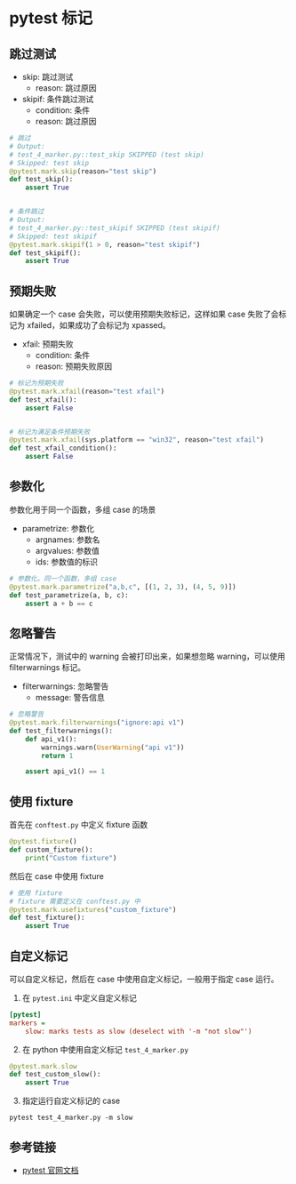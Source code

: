 # pytest 标记

## 跳过测试

- skip: 跳过测试
    - reason: 跳过原因
- skipif: 条件跳过测试
    - condition: 条件
    - reason: 跳过原因

```python
# 跳过
# Output:
# test_4_marker.py::test_skip SKIPPED (test skip)                          [100%]
# Skipped: test skip
@pytest.mark.skip(reason="test skip")
def test_skip():
    assert True


# 条件跳过
# Output:
# test_4_marker.py::test_skipif SKIPPED (test skipif)                      [100%]
# Skipped: test skipif
@pytest.mark.skipif(1 > 0, reason="test skipif")
def test_skipif():
    assert True
```

## 预期失败

如果确定一个 case 会失败，可以使用预期失败标记，这样如果 case 失败了会标记为 xfailed，如果成功了会标记为 xpassed。

- xfail: 预期失败
    - condition: 条件
    - reason: 预期失败原因

```python
# 标记为预期失败
@pytest.mark.xfail(reason="test xfail")
def test_xfail():
    assert False


# 标记为满足条件预期失败
@pytest.mark.xfail(sys.platform == "win32", reason="test xfail")
def test_xfail_condition():
    assert False
```

## 参数化

参数化用于同一个函数，多组 case 的场景

- parametrize: 参数化
    - argnames: 参数名
    - argvalues: 参数值
    - ids: 参数值的标识

```python
# 参数化。同一个函数，多组 case
@pytest.mark.parametrize("a,b,c", [(1, 2, 3), (4, 5, 9)])
def test_parametrize(a, b, c):
    assert a + b == c
```

## 忽略警告

正常情况下，测试中的 warning 会被打印出来，如果想忽略 warning，可以使用 filterwarnings 标记。

- filterwarnings: 忽略警告
    - message: 警告信息

```python
# 忽略警告
@pytest.mark.filterwarnings("ignore:api v1")
def test_filterwarnings():
    def api_v1():
        warnings.warn(UserWarning("api v1"))
        return 1

    assert api_v1() == 1
```

## 使用 fixture

首先在 `conftest.py` 中定义 fixture 函数

```python
@pytest.fixture()
def custom_fixture():
    print("Custom fixture")
```

然后在 case 中使用 fixture

```python
# 使用 fixture
# fixture 需要定义在 conftest.py 中
@pytest.mark.usefixtures("custom_fixture")
def test_fixture():
    assert True
```

## 自定义标记

可以自定义标记，然后在 case 中使用自定义标记，一般用于指定 case 运行。

1. 在 `pytest.ini` 中定义自定义标记

```ini
[pytest]
markers =
    slow: marks tests as slow (deselect with '-m "not slow"')
```

2. 在 python 中使用自定义标记 `test_4_marker.py`

```python
@pytest.mark.slow
def test_custom_slow():
    assert True
```

3. 指定运行自定义标记的 case

```shell
pytest test_4_marker.py -m slow
```

## 参考链接

- [pytest 官网文档](https://docs.pytest.org/en/7.3.x/how-to/mark.html)
